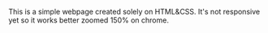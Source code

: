 This is a simple webpage created solely on HTML&CSS. It's not responsive yet so it works better zoomed 150% on chrome.
